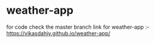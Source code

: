 # weather-app
for code check the master branch
link for weather-app :- https://vikasdahiy.github.io/weather-app/
